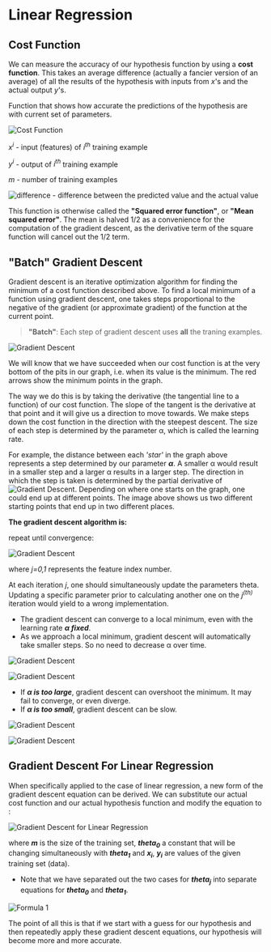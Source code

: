 # Linear Regression

## Cost Function

We can measure the accuracy of our hypothesis function by using a **cost function**. This takes an average difference (actually a fancier version of an average) of all the results of the hypothesis with inputs from _x_'s and the actual output _y_'s.

Function that shows how accurate the predictions of the hypothesis are with current set of parameters.

![Cost Function](https://github.com/ElizaLo/ML-using-Jupiter-Notebook-and-Google-Colab/blob/master/P2/images/cost_function.png)

_x<sup>i</sup>_ - input (features) of _i<sup>th</sup>_ training example

_y<sup>i</sup>_ - output of _i<sup>th</sup>_ training example

_m_ - number of training examples

![difference](https://github.com/ElizaLo/ML-using-Jupiter-Notebook-and-Google-Colab/blob/master/P2/images/difference.png) - difference between the predicted value and the actual value

This function is otherwise called the **"Squared error function"**, or **"Mean squared error"**. The mean is halved 1/2 as a convenience for the computation of the gradient descent, as the derivative term of the square function will cancel out the 1/2 term. 

## "Batch" Gradient Descent

Gradient descent is an iterative optimization algorithm for finding the minimum of a cost function described above. To find a local minimum of a function using gradient descent, one takes steps proportional to the negative of the gradient (or approximate gradient) of the function at the current point.

> **"Batch"**: Each step of gradient descent uses **all** the traning examples.

![Gradient Descent](https://github.com/ElizaLo/ML-using-Jupiter-Notebook-and-Google-Colab/blob/master/P2/images/Gradient%20Descent%201.png)

We will know that we have succeeded when our cost function is at the very bottom of the pits in our graph, i.e. when its value is the minimum. The red arrows show the minimum points in the graph.

The way we do this is by taking the derivative (the tangential line to a function) of our cost function. The slope of the tangent is the derivative at that point and it will give us a direction to move towards. We make steps down the cost function in the direction with the steepest descent. The size of each step is determined by the parameter α, which is called the learning rate.

For example, the distance between each _'star'_ in the graph above represents a step determined by our parameter _**α**_. A smaller α would result in a smaller step and a larger α results in a larger step. The direction in which the step is taken is determined by the partial derivative of ![Gradient Descent](https://github.com/ElizaLo/ML-using-Jupiter-Notebook-and-Google-Colab/blob/master/P2/images/J(theta_0%2C%20theta_1).png). Depending on where one starts on the graph, one could end up at different points. The image above shows us two different starting points that end up in two different places.

**The gradient descent algorithm is:**

repeat until convergence:

![Gradient Descent](https://github.com/ElizaLo/ML-using-Jupiter-Notebook-and-Google-Colab/blob/master/P2/images/Gradient%20Descent%20Formula.png)

where _j=0,1_ represents the feature index number.

At each iteration _j_, one should simultaneously update the parameters theta. Updating a specific parameter prior to calculating another one on the _j<sup>(th)</sup>_ iteration would yield to a wrong implementation.

- The gradient descent can converge to a local minimum, even with the learning rate  _**α fixed**_.
- As we approach a local minimum, gradient descent will automatically take smaller steps. So no need to decrease α over time.

![Gradient Descent](https://github.com/ElizaLo/ML-using-Jupiter-Notebook-and-Google-Colab/blob/master/P2/images/Gradient%20Descent%202.png)

![Gradient Descent](https://github.com/ElizaLo/ML-using-Jupiter-Notebook-and-Google-Colab/blob/master/P2/images/Gradient%20Descent%204.gif)

- If _**α is too large**_, gradient descent can overshoot the minimum. It may fail to converge, or even diverge.
- If _**α is too small**_, gradient descent can be slow.

![Gradient Descent](https://github.com/ElizaLo/ML-using-Jupiter-Notebook-and-Google-Colab/blob/master/P2/images/Gradient%20Descent%203.png)

![Gradient Descent](https://github.com/ElizaLo/ML-using-Jupiter-Notebook-and-Google-Colab/blob/master/P2/images/Gradient%20Descent%205.gif)

## Gradient Descent For Linear Regression

When specifically applied to the case of linear regression, a new form of the gradient descent equation can be derived. We can substitute our actual cost function and our actual hypothesis function and modify the equation to :

![Gradient Descent for Linear Regression](https://github.com/ElizaLo/ML-using-Jupiter-Notebook-and-Google-Colab/blob/master/P2/images/Gradient%20Descent%20for%20Linear%20Regression.png)

where _**m**_ is the size of the training set, _**theta<sub>0</sub>**_ a constant that will be changing simultaneously with _**theta<sub>1</sub>**_ and  _**x<sub>i</sub>**_, _**y<sub>i</sub>**_ are values of the given training set (data).

- Note that we have separated out the two cases for  _**theta<sub>j</sub>**_ into separate equations for _**theta<sub>0</sub>**_ and _**theta<sub>1</sub>**_.

![Formula 1](https://github.com/ElizaLo/ML-using-Jupiter-Notebook-and-Google-Colab/blob/master/P2/images/Formula%201.png)

The point of all this is that if we start with a guess for our hypothesis and then repeatedly apply these gradient descent equations, our hypothesis will become more and more accurate.
